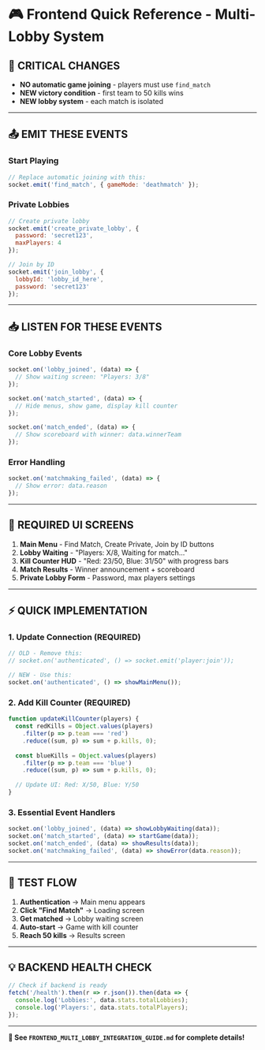 # 🎮 Frontend Quick Reference - Multi-Lobby System

## **🚨 CRITICAL CHANGES**
- **NO automatic game joining** - players must use `find_match`
- **NEW victory condition** - first team to 50 kills wins
- **NEW lobby system** - each match is isolated

---

## **📤 EMIT THESE EVENTS**

### **Start Playing**
```javascript
// Replace automatic joining with this:
socket.emit('find_match', { gameMode: 'deathmatch' });
```

### **Private Lobbies**
```javascript
// Create private lobby
socket.emit('create_private_lobby', {
  password: 'secret123',
  maxPlayers: 4
});

// Join by ID
socket.emit('join_lobby', {
  lobbyId: 'lobby_id_here',
  password: 'secret123'
});
```

---

## **📥 LISTEN FOR THESE EVENTS**

### **Core Lobby Events**
```javascript
socket.on('lobby_joined', (data) => {
  // Show waiting screen: "Players: 3/8"
});

socket.on('match_started', (data) => {
  // Hide menus, show game, display kill counter
});

socket.on('match_ended', (data) => {
  // Show scoreboard with winner: data.winnerTeam
});
```

### **Error Handling**
```javascript
socket.on('matchmaking_failed', (data) => {
  // Show error: data.reason
});
```

---

## **🎨 REQUIRED UI SCREENS**

1. **Main Menu** - Find Match, Create Private, Join by ID buttons
2. **Lobby Waiting** - "Players: X/8, Waiting for match..."
3. **Kill Counter HUD** - "Red: 23/50, Blue: 31/50" with progress bars  
4. **Match Results** - Winner announcement + scoreboard
5. **Private Lobby Form** - Password, max players settings

---

## **⚡ QUICK IMPLEMENTATION**

### **1. Update Connection (REQUIRED)**
```javascript
// OLD - Remove this:
// socket.on('authenticated', () => socket.emit('player:join'));

// NEW - Use this:
socket.on('authenticated', () => showMainMenu());
```

### **2. Add Kill Counter (REQUIRED)**
```javascript
function updateKillCounter(players) {
  const redKills = Object.values(players)
    .filter(p => p.team === 'red')
    .reduce((sum, p) => sum + p.kills, 0);
  
  const blueKills = Object.values(players)
    .filter(p => p.team === 'blue')  
    .reduce((sum, p) => sum + p.kills, 0);
    
  // Update UI: Red: X/50, Blue: Y/50
}
```

### **3. Essential Event Handlers**
```javascript
socket.on('lobby_joined', (data) => showLobbyWaiting(data));
socket.on('match_started', (data) => startGame(data));
socket.on('match_ended', (data) => showResults(data));
socket.on('matchmaking_failed', (data) => showError(data.reason));
```

---

## **🧪 TEST FLOW**

1. **Authentication** → Main menu appears
2. **Click "Find Match"** → Loading screen
3. **Get matched** → Lobby waiting screen  
4. **Auto-start** → Game with kill counter
5. **Reach 50 kills** → Results screen

---

## **💡 BACKEND HEALTH CHECK**
```javascript
// Check if backend is ready
fetch('/health').then(r => r.json()).then(data => {
  console.log('Lobbies:', data.stats.totalLobbies);
  console.log('Players:', data.stats.totalPlayers);
});
```

---

**📝 See `FRONTEND_MULTI_LOBBY_INTEGRATION_GUIDE.md` for complete details!**
